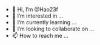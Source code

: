 - 👋 Hi, I’m @Hao23f
- 👀 I’m interested in ...
- 🌱 I’m currently learning ...
- 💞️ I’m looking to collaborate on ...
- 📫 How to reach me ...

<!---
Hao23f/Hao23f is a ✨ special ✨ repository because its `README.md` (this file) appears on your GitHub profile.
You can click the Preview link to take a look at your changes.
--->
